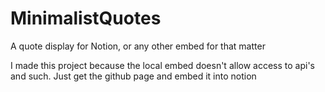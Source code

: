 # MinimalistQuotes
A quote display for Notion, or any other embed for that matter

I made this project because the local embed doesn't allow access to api's and such. 
Just get the github page and embed it into notion
